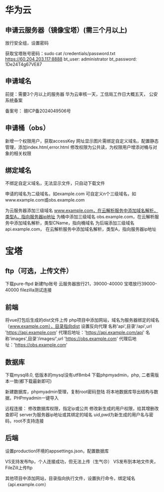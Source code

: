 # 华为云

## 申请云服务器（镜像宝塔）(需三个月以上)
放行安全组，设置密码

获取宝塔账号密码：sudo cat /credentials/password.txt
https://60.204.203.117:8888
bt_user: administrator
bt_password: 1De24T4g67VE87

## 申请域名
前提：需要3个月以上的服务器
华为云审核一天，工信局工作日大概五天， 公安系统备案

备案号： 赣ICP备2024049506号

## 申请桶（obs）
新增一个权限用户，获取accessKey
网址显示图片需绑定自定义域名，配置静态管理，添加index.html,error.html
修改权限为公共读，为权限用户增添对桶与对象的相关权限

## 绑定域名
不绑定自定义域名，无法显示文件，只自动下载文件

申请的域名为二级域名，如example.com
可自定义n个三级域名，如www.example.com或obs.example.com

为云服务器添加三级域名 www.example.com，在云解析服务中添加域名解析，类型A，指向服务器ip地址
为桶中添加三级域名 obs.example.com，在云解析服务中添加域名解析，类型CName，指向桶域名
为后端添加三级域名 api.example.com， 在云解析服务中添加域名解析，类型A，指向服务器ip地址

# 宝塔

## ftp（可选，上传文件）
下载pure-ftpd
新建ftp账号
云服务器放行21，39000-40000
宝塔放行39000-40000
filezilla测试连接


## 前端
将vue打包后生成的dist文件上传
php项目中添加网站，域名为服务器绑定的域名（www.example.com），目录指向dist
设置反向代理
    名称'api',目录'/api',url 'https://api.example.com'   代理后地址：'https://api.example.com/api'
    名称'images',目录'/images/',url 'https://obs.example.com' 代理后地址：'https://obs.example.com'

## 数据库
下载mysql8.0, 低版本的mysql没有utf8mb4
下载phpmyadmin，php, 二者需版本一致(都下载最新即可)

新建数据库，phpmyadmin管理，复制root密码登陆
将本地数据库导出结构与数据，PHPmyadmin一键导入

远程连接：
    修改数据库权限，指定ip或公共
    修改新生成的用户权限，给其增删改查即可
    server为服务器ip地址或其绑定的域名
    uid,pwd为新生成的用户名与密码，root不支持连接

## 后端
设置production环境的appsettings.json，配置数据库

VS支持发布ftp，个人连接成功，但无法上传（生气😠）
VS发布到本地文件夹，FileZill上传ftp

其他项目中添加网站，目录指向执行文件，设置执行命令，绑定域名（api.example.com）

